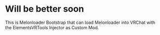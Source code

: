 # Will be better soon


This is Melonloader Bootstrap that can load Melonloader into VRChat with the ElementsVRTools Injector as Custom Mod.
